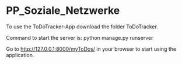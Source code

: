 # PP_Soziale_Netzwerke

To use the ToDoTracker-App download the folder ToDoTracker.

Command to start the server is: python manage.py runserver

Go to http://127.0.0.1:8000/myToDos/ in your browser to start using the application.
